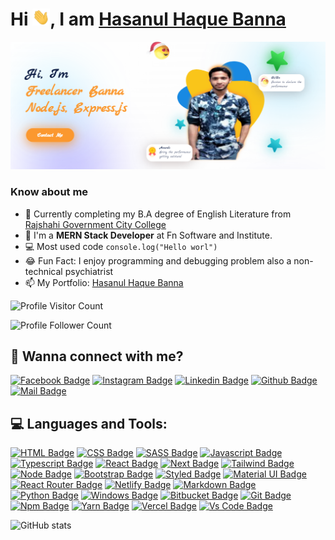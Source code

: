 # Hi <img src="hello.gif" width="28px" alt="hi">, I am [Hasanul Haque Banna](hasanulhaquebanna.com)


![Github Cover](porfolio.png)
### Know about me

- 🏫 Currently completing my B.A degree of English Literature from [Rajshahi Government City College](https://rgcc.ac.bd)
- 🌱 I'm a **MERN Stack Developer** at Fn Software and Institute.
- 💻 Most used code `console.log("Hello worl")`
- 😂 Fun Fact: I enjoy programming and debugging problem also a non-technical psychiatrist
- 📫 My Portfolio: [Hasanul Haque Banna](hasanulhaquebanna.com)


![Profile Visitor Count](https://visitor-badge.laobi.icu/badge?page_id=freelancerbanna.freelancerbanna)

![Profile Follower Count](https://img.shields.io/github/followers/freelancerbanna.svg?style=for-the-badge&logo=github&label=Follower&maxAge=2592000)



## 🚀 Wanna connect with me?



[![Facebook Badge](https://img.shields.io/badge/Facebook-1877F2?style=for-the-badge&logo=facebook&logoColor=white)](https://facebook.com/iamfreelancerbanna)
[![Instagram Badge](https://img.shields.io/badge/Instagram-E4405F?style=for-the-badge&logo=instagram&logoColor=white)](https://instagram.com/freelancerbanna)
[![Linkedin Badge](https://img.shields.io/badge/LinkedIn-0077B5?style=for-the-badge&logo=linkedin&logoColor=white)](https://linkedin.com/in/freelancerbanna)
[![Github Badge](https://img.shields.io/badge/GitHub-100000?style=for-the-badge&logo=github&logoColor=white)](https://github.com/freelancerbanna)
[![Mail Badge](https://img.shields.io/badge/Gmail-D14836?style=for-the-badge&logo=gmail&logoColor=white)](mailto:hasanulhaquebanna@gmail.com)



## 💻 Languages and Tools:



[![HTML Badge](https://img.shields.io/badge/HTML5-E34F26?style=for-the-badge&logo=html5&logoColor=white)](https://github.com/freelancerbanna)
[![CSS Badge](https://img.shields.io/badge/CSS3-1572B6?style=for-the-badge&logo=css3&logoColor=white)](https://github.com/freelancerbanna)
[![SASS Badge](https://img.shields.io/badge/Sass-CC6699?style=for-the-badge&logo=sass&logoColor=white)](https://github.com/freelancerbanna)
[![Javascript Badge](https://img.shields.io/badge/JavaScript-F7DF1E?style=for-the-badge&logo=javascript&logoColor=black)](https://github.com/freelancerbanna)
[![Typescript Badge](https://img.shields.io/badge/typeScript-0078D6?style=for-the-badge&logo=typeScript&logoColor=white)](https://github.com/freelancerbanna)
[![React Badge](https://img.shields.io/badge/React-20232A?style=for-the-badge&logo=react&logoColor=61DAFB)](https://github.com/freelancerbanna)
[![Next Badge](https://img.shields.io/badge/NextJS-000?style=for-the-badge&logo=nextjs&logoColor=61DAFB)](https://github.com/freelancerbanna)
[![Tailwind Badge](https://img.shields.io/badge/Tailwind_CSS-38B2AC?style=for-the-badge&logo=tailwind-css&logoColor=white)](https://github.com/freelancerbanna)
[![Node Badge](https://img.shields.io/badge/Node.js-43853D?style=for-the-badge&logo=node.js&logoColor=white)](https://github.com/freelancerbanna)
[![Bootstrap Badge](https://img.shields.io/badge/Bootstrap-563D7C?style=for-the-badge&logo=bootstrap&logoColor=white)](https://github.com/freelancerbanna)
[![Styled Badge](https://img.shields.io/badge/styled--components-DB7093?style=for-the-badge&logo=styled-components&logoColor=white)](https://github.com/freelancerbanna)
[![Material UI Badge](https://img.shields.io/badge/Material--UI-0081CB?style=for-the-badge&logo=material-ui&logoColor=white)](https://github.com/freelancerbanna)
[![React Router Badge](https://img.shields.io/badge/React_Router-CA4245?style=for-the-badge&logo=react-router&logoColor=white)](https://github.com/freelancerbanna)
[![Netlify Badge](https://img.shields.io/badge/Netlify-00C7B7?style=for-the-badge&logo=netlify&logoColor=white)](https://github.com/freelancerbanna)
[![Markdown Badge](https://img.shields.io/badge/Markdown-000000?style=for-the-badge&logo=markdown&logoColor=white)](https://github.com/freelancerbanna)
[![Python Badge](https://img.shields.io/badge/Python-14354C?style=for-the-badge&logo=python&logoColor=white)](https://github.com/freelancerbanna)
[![Windows Badge](https://img.shields.io/badge/Windows-0078D6?style=for-the-badge&logo=windows&logoColor=white)](https://github.com/freelancerbanna)
[![Bitbucket Badge](https://img.shields.io/badge/Bitbucket-330F63?style=for-the-badge&logo=bitbucket&logoColor=white)](https://github.com/freelancerbanna)
[![Git Badge](https://img.shields.io/badge/git-f34f29?style=for-the-badge&logo=git&logoColor=white)](https://github.com/freelancerbanna)
[![Npm Badge](https://img.shields.io/badge/npm-d7141a?style=for-the-badge&logo=npm&logoColor=white)](https://github.com/freelancerbanna)
[![Yarn Badge](https://img.shields.io/badge/yarn-0078D6?style=for-the-badge&logo=yarn&logoColor=white)](https://github.com/freelancerbanna)
[![Vercel Badge](https://img.shields.io/badge/vercel-000?style=for-the-badge&logo=vercel&logoColor=white)](https://github.com/freelancerbanna)
[![Vs Code Badge](https://img.shields.io/badge/Visual_Studio_Code-0078D6?style=for-the-badge&logo=visualstudiocode&logoColor=white)](https://github.com/freelancerbanna)



![GitHub stats](https://github-readme-stats.vercel.app/api?username=freelancerbanna&show_icons=true&theme=dark)
